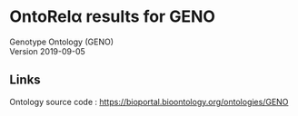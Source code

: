 # OntoRelα results for GENO
Genotype Ontology (GENO)   
Version 2019-09-05

## Links
Ontology source code : https://bioportal.bioontology.org/ontologies/GENO
